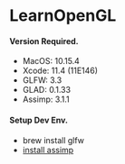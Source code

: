 # LearnOpenGL

#### Version Required.

- MacOS: 10.15.4
- Xcode: 11.4 (11E146)
- GLFW: 3.3
- GLAD: 0.1.33
- Assimp: 3.1.1


#### Setup Dev Env.

- brew install glfw
- [install assimp](http://blog.shenyuanluo.com/LearnOpenGLNote18.html)